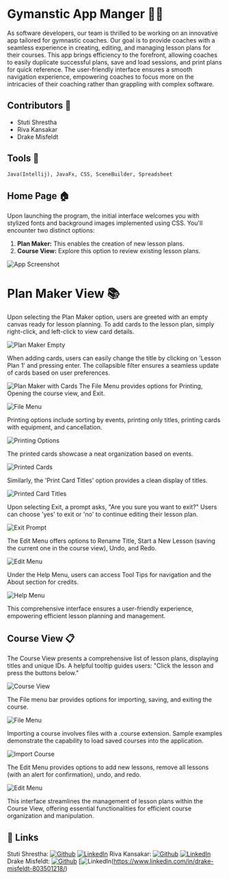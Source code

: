 
# Gymanstic App Manger 🤸‍♀

As software developers, our team is thrilled to be working on an innovative app tailored for gymnastic coaches. Our goal is to provide coaches with a seamless experience in creating, editing, and managing lesson plans for their courses. This app brings efficiency to the forefront, allowing coaches to easily duplicate successful plans, save and load sessions, and print plans for quick reference. The user-friendly interface ensures a smooth navigation experience, empowering coaches to focus more on the intricacies of their coaching rather than grappling with complex software.
 


## Contributors 📝

- Stuti Shrestha
- Riva Kansakar
- Drake Misfeldt




## Tools 🧰
    Java(Intellij), JavaFx, CSS, SceneBuilder, Spreadsheet


## Home Page 🏠
Upon launching the program, the initial interface welcomes you with stylized fonts and background images implemented using CSS. You'll encounter two distinct options:
1. **Plan Maker:** This enables the creation of new lesson plans.
2. **Course View:** Explore this option to review existing lesson plans.

![App Screenshot](https://github.com/AugustanaCSC305Fall23/EgretRepo/blob/main/PicturesGitHub/HP.png?raw=true) 


    
# Plan Maker View 📚

Upon selecting the Plan Maker option, users are greeted with an empty canvas ready for lesson planning. To add cards to the lesson plan, simply right-click, and left-click to view card details.

![Plan Maker Empty](https://github.com/AugustanaCSC305Fall23/EgretRepo/blob/main/PicturesGitHub/EmptyPM.png?raw=true)

When adding cards, users can easily change the title by clicking on 'Lesson Plan 1' and pressing enter. The collapsible filter ensures a seamless update of cards based on user preferences.

![Plan Maker with Cards](https://github.com/AugustanaCSC305Fall23/EgretRepo/blob/main/PicturesGitHub/FileMenuPM.png?raw=true)
The File Menu provides options for Printing, Opening the course view, and Exit.

![File Menu](https://github.com/AugustanaCSC305Fall23/EgretRepo/blob/main/PicturesGitHub/FileMenuPM.png?raw=true)

Printing options include sorting by events, printing only titles, printing cards with equipment, and cancellation.

![Printing Options](https://github.com/AugustanaCSC305Fall23/EgretRepo/blob/main/PicturesGitHub/PrintPM.png?raw=true)

The printed cards showcase a neat organization based on events.

![Printed Cards](https://github.com/AugustanaCSC305Fall23/EgretRepo/blob/main/PicturesGitHub/PrintCardPM.png?raw=true)

Similarly, the 'Print Card Titles' option provides a clean display of titles.

![Printed Card Titles](https://github.com/AugustanaCSC305Fall23/EgretRepo/blob/main/PicturesGitHub/PrintCardTiltePM.png?raw=true)

Upon selecting Exit, a prompt asks, "Are you sure you want to exit?" Users can choose 'yes' to exit or 'no' to continue editing their lesson plan.

![Exit Prompt](https://github.com/AugustanaCSC305Fall23/EgretRepo/blob/main/PicturesGitHub/ExitPM.png?raw=true)

The Edit Menu offers options to Rename Title, Start a New Lesson (saving the current one in the course view), Undo, and Redo.

![Edit Menu](https://github.com/AugustanaCSC305Fall23/EgretRepo/blob/main/PicturesGitHub/EditMenuPM.png?raw=true)

Under the Help Menu, users can access Tool Tips for navigation and the About section for credits.

![Help Menu](https://github.com/AugustanaCSC305Fall23/EgretRepo/blob/main/PicturesGitHub/HelpMenuPM.png?raw=true)

This comprehensive interface ensures a user-friendly experience, empowering efficient lesson planning and management.
## Course View 📋

The Course View presents a comprehensive list of lesson plans, displaying titles and unique IDs. A helpful tooltip guides users: "Click the lesson and press the buttons below."

![Course View](https://github.com/AugustanaCSC305Fall23/EgretRepo/blob/main/PicturesGitHub/CV.png?raw=true)

The File menu bar provides options for importing, saving, and exiting the course.

![File Menu](https://github.com/AugustanaCSC305Fall23/EgretRepo/blob/main/PicturesGitHub/FileMenuCV.png?raw=true)

Importing a course involves files with a .course extension. Sample examples demonstrate the capability to load saved courses into the application.

![Import Course](https://github.com/AugustanaCSC305Fall23/EgretRepo/blob/main/PicturesGitHub/ImportCV.png?raw=true)

The Edit Menu provides options to add new lessons, remove all lessons (with an alert for confirmation), undo, and redo.

![Edit Menu](https://github.com/AugustanaCSC305Fall23/EgretRepo/blob/main/PicturesGitHub/EditMenuCV.png?raw=true)

This interface streamlines the management of lesson plans within the Course View, offering essential functionalities for efficient course organization and manipulation.
## 🔗 Links
Stuti Shrestha:
[![Github](https://img.shields.io/badge/github-181717?style=for-the-badge&logo=github&logoColor=white)](https://github.com/stutishrestha21)
[![LinkedIn](https://img.shields.io/badge/linkedin-0077B5?style=for-the-badge&logo=linkedin&logoColor=white)](https://www.linkedin.com/in/stuti-s-7b1536257)
Riva Kansakar:
[![Github](https://img.shields.io/badge/github-181717?style=for-the-badge&logo=github&logoColor=white)](https://github.com/rivakk)
[![LinkedIn](https://img.shields.io/badge/linkedin-0077B5?style=for-the-badge&logo=linkedin&logoColor=white)](https://www.linkedin.com/in/riva-kansakar-173092220/)
Drake Misfeldt:
[![Github](https://img.shields.io/badge/github-181717?style=for-the-badge&logo=github&logoColor=white)](https://github.com/Grumbumblior)
[![LinkedIn](https://img.shields.io/badge/linkedin-0077B5?style=for-the-badge&logo=linkedin&logoColor=white)(https://www.linkedin.com/in/drake-misfeldt-803501218/)

